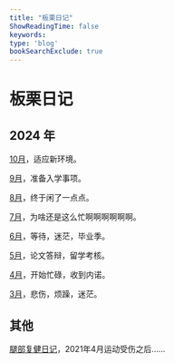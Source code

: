 ```yaml
---
title: "板栗日记"
ShowReadingTime: false
keywords:
type: 'blog'
bookSearchExclude: true
---
```


# 板栗日记



## 2024 年

[10月](./y24-10-imposter.md)，适应新环境。

[9月](./y24-9-anxious.md)，准备入学事项。

[8月](./y24-8-relaxed.md)，终于闲了一点点。

[7月](./y24-7-stillbusy.md)，为啥还是这么忙啊啊啊啊啊啊。

[6月](./y24-6-lost.md)，等待，迷茫，毕业季。

[5月](./y24-5-verybusy.md)，论文答辩，留学考核。

[4月](./y24-4-busyyyyy.md)，开始忙碌，收到内诺。

[3月](./y24-3-saddddd.md)，悲伤，烦躁，迷茫。

## 其他

[腿部复健日记](./leg-rehabitation.md)，2021年4月运动受伤之后……